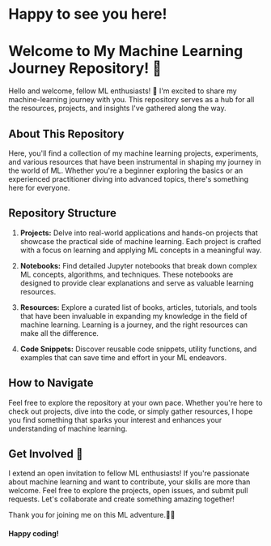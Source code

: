 # Happy to see you here!
# Welcome to My Machine Learning Journey Repository! 🚀
Hello and welcome, fellow ML enthusiasts! 👋 I'm excited to share my machine-learning journey with you. This repository serves as a hub for all the resources, projects, and insights I've gathered along the way.

## About This Repository

Here, you'll find a collection of my machine learning projects, experiments, and various resources that have been instrumental in shaping my journey in the world of ML. Whether you're a beginner exploring the basics or an experienced practitioner diving into advanced topics, there's something here for everyone.

## Repository Structure

1. **Projects:** Delve into real-world applications and hands-on projects that showcase the practical side of machine learning. Each project is crafted with a focus on learning and applying ML concepts in a meaningful way.

2. **Notebooks:** Find detailed Jupyter notebooks that break down complex ML concepts, algorithms, and techniques. These notebooks are designed to provide clear explanations and serve as valuable learning resources.

3. **Resources:** Explore a curated list of books, articles, tutorials, and tools that have been invaluable in expanding my knowledge in the field of machine learning. Learning is a journey, and the right resources can make all the difference.

4. **Code Snippets:** Discover reusable code snippets, utility functions, and examples that can save time and effort in your ML endeavors.

## How to Navigate

Feel free to explore the repository at your own pace. Whether you're here to check out projects, dive into the code, or simply gather resources, I hope you find something that sparks your interest and enhances your understanding of machine learning.

## Get Involved 🤝
I extend an open invitation to fellow ML enthusiasts! If you're passionate about machine learning and want to contribute, your skills are more than welcome. Feel free to explore the projects, open issues, and submit pull requests. Let's collaborate and create something amazing together!

Thank you for joining me on this ML adventure.🚀✨ 
#### Happy coding! 

